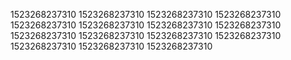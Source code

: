 1523268237310
1523268237310
1523268237310
1523268237310
1523268237310
1523268237310
1523268237310
1523268237310
1523268237310
1523268237310
1523268237310
1523268237310
1523268237310
1523268237310
1523268237310